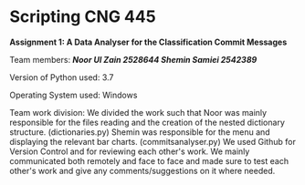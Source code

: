 # Scripting CNG 445
**Assignment 1: A Data Analyser for the Classification Commit Messages**


Team members: 
_______Noor Ul Zain 2528644
Shemin Samiei 2542389_______

Version of Python used: 3.7

Operating System used: Windows

Team work division: We divided the work such that Noor was mainly 
responsible for the files reading and the creation of the nested dictionary 
structure. (dictionaries.py)
Shemin was responsible for the menu and displaying the relevant bar charts. (commitsanalyser.py)
We used Github for Version Control and for reviewing each other's work. We mainly communicated both remotely and face to face and made sure to test 
each other's work and give any comments/suggestions on it where needed. 

